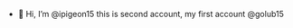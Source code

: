 - 👋 Hi, I’m @ipigeon15 this is second account, my first account @golub15

<!---
ipigeon15/ipigeon15 is a ✨ special ✨ repository because its `README.md` (this file) appears on your GitHub profile.
You can click the Preview link to take a look at your changes.
--->
